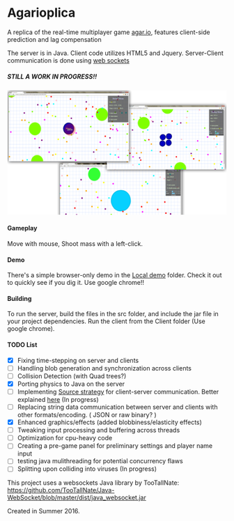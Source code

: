# Agarioplica

A replica of the real-time multiplayer game [agar.io](http://agar.io/), features client-side prediction and lag compensation

The server is in Java. Client code utilizes HTML5 and Jquery.
Server-Client communication is done using [web sockets](https://developer.mozilla.org/en-US/docs/Web/API/WebSockets_API)

##### STILL A WORK IN PROGRESS!!
![Image](snapshot1.png)

#### Gameplay
Move with mouse, Shoot mass with a left-click.

#### Demo
There's a simple browser-only demo in the [Local demo](https://github.com/sam46/Agar.io-Clone/tree/master/Local%20demo) folder. Check it out to quickly see if you dig it. 
Use google chrome!!

#### Building

To run the server, build the files in the src folder, and include the jar file in your project dependencies. Run the client from the Client folder (Use google chrome). 

#### TODO List
- [x] Fixing time-stepping on server and clients
- [ ] Handling blob generation and synchronization across clients
- [ ] Collision Detection (with Quad trees?)
- [x] Porting physics to Java on the server 
- [ ] Implementing [Source strategy](https://developer.valvesoftware.com/wiki/Source_Multiplayer_Networking) for client-server  communication. Better explained [here](http://www.gabrielgambetta.com/fpm1.html) (In progress)
- [ ] Replacing string data communication between server and clients with other formats/encoding. ( JSON or raw binary? ) 
- [x] Enhanced graphics/effects  (added blobbiness/elasticity effects)
- [ ] Tweaking input processing and buffering across threads
- [ ] Optimization for cpu-heavy code
- [ ] Creating a pre-game panel for preliminary settings and player name input
- [ ] testing java mulithreading for potential concurrency flaws
- [ ] Splitting upon colliding into viruses (In progress)

This project uses a websockets Java library by TooTallNate:
https://github.com/TooTallNate/Java-WebSocket/blob/master/dist/java_websocket.jar

Created in Summer 2016.
